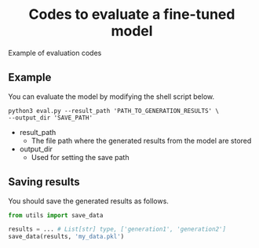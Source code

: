 <div align="center">    
 
# Codes to evaluate a fine-tuned model

</div>

Example of evaluation codes

## Example
You can evaluate the model by modifying the shell script below.

``` shell
python3 eval.py --result_path 'PATH_TO_GENERATION_RESULTS' \
--output_dir 'SAVE_PATH'
```
- result_path
  - The file path where the generated results from the model are stored
- output_dir
  - Used for setting the save path

## Saving results
You should save the generated results as follows.

``` python
from utils import save_data

results = ... # List[str] type, ['generation1', 'generation2']
save_data(results, 'my_data.pkl')
```



